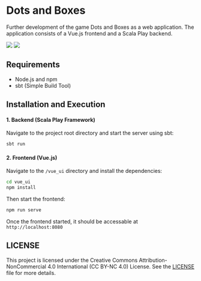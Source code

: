 # Dots and Boxes

Further development of the game Dots and Boxes as a web application.
The application consists of a Vue.js frontend and a Scala Play backend.

<img src="https://github.com/AlexTemirbulatow/de.htwg.wa.DotsAndBoxes/blob/main/.github/resources/homepage.png" />

<img src="https://github.com/AlexTemirbulatow/de.htwg.wa.DotsAndBoxes/blob/main/.github/resources/gameboard.png" />

## Requirements
- Node.js and npm
- sbt (Simple Build Tool)

## Installation and Execution

#### 1. Backend (Scala Play Framework)

Navigate to the project root directory and start the server using sbt:

```bash
sbt run
```


#### 2. Frontend (Vue.js)

Navigate to the `/vue_ui` directory and install the dependencies:

```bash
cd vue_ui
npm install
```

Then start the frontend:

```bash
npm run serve
```

Once the frontend started, it should be accessable at `http://localhost:8080`

## LICENSE
This project is licensed under the Creative Commons Attribution-NonCommercial 4.0 International (CC BY-NC 4.0) License. See the [LICENSE](./LICENSE) file for more details.
